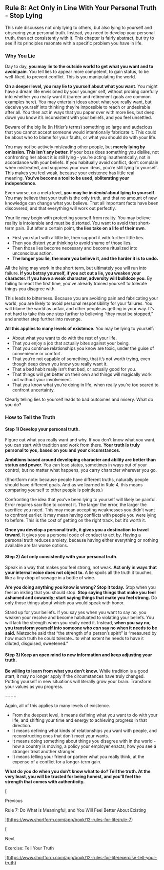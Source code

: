 
## Rule 8: Act Only in Line With Your Personal Truth - Stop Lying

This rule discusses not only lying to others, but also lying to yourself and obscuring your personal truth. Instead, you need to develop your personal truth, then act consistently with it. This chapter is fairly abstract, but try to see if its principles resonate with a specific problem you have in life.

### Why You Lie

Day to day, **you may lie to the outside world to get what you want and to avoid pain**. You tell lies to appear more competent, to gain status, to be well-liked, to prevent conflict. This is you manipulating the world.

**On a deeper level, you may lie to yourself about what you want**. You might have a dream life envisioned by your younger self, without probing carefully into whether you really want it (career and retirement goals are common examples here). You may entertain ideas about what you really want, but deceive yourself into thinking they’re impossible to reach or undesirable after all. You then act in ways that you paper over with more lies, but deep down you know it’s inconsistent with your beliefs, and you feel unsettled.

Beware of the big lie (in Hitler’s terms) something so large and audacious that you cannot accept someone would intentionally fabricate it. This could be about who to blame for your faults, or what you should do with your life.

You may not be actively misleading other people, but **merely lying by omission. This isn’t any better.** If your boss does something you dislike, not confronting her about it is still lying - you’re acting inauthentically, not in accordance with your beliefs. If you habitually avoid conflict, don’t complain when mistreated, and suppress your own ideas, you’re still lying to yourself. This makes you feel weak, because your existence has little real meaning. **You’ve become a tool to be used, obliterating your independence.**

Even worse, on a meta level, **you may be in _denial_ about lying to yourself**. You may believe that your truth is the only truth, and that no amount of new knowledge can change what you believe. That all important facts have been discovered, and that everything will work out perfectly.

Your lie may begin with protecting yourself from reality. You may believe reality is intolerable and must be distorted. You want to avoid that short-term pain. But after a certain point, **the lies take on a life of their own**.

- First you start with a little lie, then support it with further little lies.
- Then you distort your thinking to avoid shame of those lies.
- Then those lies become necessary and become ritualized into unconscious action.
- **The longer you lie, the more you believe it, and the harder it is to undo.**

All the lying may work in the short term, but ultimately you will run into failure. **If you betray yourself, if you act out a lie, you weaken your character. If you have a weak character, adversity will bulldoze you.** By failing to react the first time, you’ve already trained yourself to tolerate things you disagree with.

This leads to bitterness. Because you are avoiding pain and fabricating your world, you are likely to avoid personal responsibility for your failures. You will blame the world as unfair, and other people as getting in your way. It’s not hard to take this one step further to believing “they must be stopped,” and another step further into revenge.

**All this applies to many levels of existence.** You may be lying to yourself:

- About what you want to do with the rest of your life.
- That you enjoy a job that actually bites against your being.
- That you continue relationships you know are toxic, under the guise of convenience or comfort.
- That you’re not capable of something, that it’s not worth trying, even though deep down you know you really want it.
- That a bad habit really isn’t that bad, or actually good for you.
- That things will get better on their own and things will magically work out without your involvement.
- That you know what you’re doing in life, when really you’re too scared to confront uncertainty.

Clearly telling lies to yourself leads to bad outcomes and misery. What do you do?

### How to Tell the Truth

#### Step 1) Develop your personal truth.

Figure out what you really want and why. If you don’t know what you want, you can start with tradition and work from there. **Your truth is truly personal to you, based on you and your circumstances.**

**Ambitions based around developing character and ability are better than status and power.** You can lose status, sometimes in ways out of your control; but no matter what happens, you carry character wherever you go.

(Shortform note: because people have different truths, naturally people should have different goals. And as we learned in Rule 4, this means comparing yourself to other people is pointless.)

Confronting the idea that you’ve been lying to yourself will likely be painful. Error requires sacrifice to correct it. The larger the error, the larger the sacrifice you need. This may mean accepting weaknesses you didn’t want to confront earlier. It may mean having conflicts with people you were lying to before. This is the cost of getting on the right track, but it’s worth it.

**Once you develop a personal truth, it gives you a destination to travel toward.** It gives you a personal code of conduct to act by. Having a personal truth reduces anxiety, because having either everything or nothing available are far worse options.

#### **Step 2) Act only consistently with your personal truth**.

Speak in a way that makes you feel strong, not weak. **Act only in ways that your internal voice does not object to.** A lie spoils all the truth it touches, like a tiny drop of sewage in a bottle of wine.

**Are you doing anything you know is wrong? Stop it today.** Stop when you feel an inkling that you should stop. **Stop saying things that make you feel ashamed and cowardly; start saying things that make you feel strong.** Do only those things about which you would speak with honor.

Stand up for your beliefs. If you say yes when you want to say no, you weaken your resolve and become habituated to violating your beliefs. You will lack the strength when you really need it. Instead, **when you say no, you transform yourself into someone who _can_ say no when it needs to be said.** Nietzsche said that “the strength of a person’s spirit” is “measured by how much truth he could tolerate...to what extent he needs to have it diluted, disguised, sweetened.”

#### Step 3) Keep an open mind to new information and keep adjusting your truth.

**Be willing to learn from what you don’t know.** While tradition is a good start, it may no longer apply if the circumstances have truly changed. Putting yourself in new situations will literally grow your brain. Transform your values as you progress.

====

Again, all of this applies to many levels of existence.

- From the deepest level, it means defining what you want to do with your life, and shifting your time and energy to achieving progress in that direction.
- It means defining what kinds of relationships you want with people, and reconstructing ones that don’t meet your wants.
- It means doing something about things you disagree with in the world - how a country is moving, a policy your employer enacts, how you see a stranger treat another stranger.
- It means telling your friend or partner what you really think, at the expense of a conflict for a longer-term gain.

**What do you do when you don’t know what to do? Tell the truth. At the very least, you will be trusted for being honest, and you’ll feel the strength that comes with authenticity.**

[

Previous

Rule 7: Do What is Meaningful, and You Will Feel Better About Existing

](https://www.shortform.com/app/book/12-rules-for-life/rule-7)

[

Next

Exercise: Tell Your Truth

](https://www.shortform.com/app/book/12-rules-for-life/exercise-tell-your-truth)
